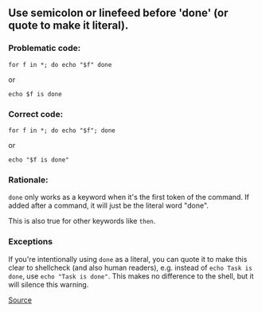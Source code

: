 ## Use semicolon or linefeed before 'done' (or quote to make it literal).

### Problematic code:

```
for f in *; do echo "$f" done
```
or

```
echo $f is done
```

### Correct code:

```
for f in *; do echo "$f"; done
```

or

```
echo "$f is done"
```


### Rationale:

`done` only works as a keyword when it's the first token of the command. If added after a command, it will just be the literal word "done". 

This is also true for other keywords like `then`.

### Exceptions

If you're intentionally using `done` as a literal, you can quote it to make this clear to shellcheck (and also human readers), e.g. instead of `echo Task is done`, use `echo "Task is done"`. This makes no difference to the shell, but it will silence this warning.

[Source](https://github.com/koalaman/shellcheck/wiki/SC1010)

